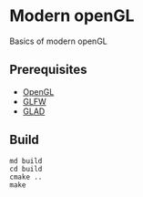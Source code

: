 Modern openGL
=============
Basics of modern openGL

Prerequisites
-------------
- [OpenGL](https://www.khronos.org/opengl/wiki/Getting_Started/)
- [GLFW](https://glfw.org)
- [GLAD](https://glad.dav1d.de)

Build
-----
```
md build
cd build
cmake ..
make
```
